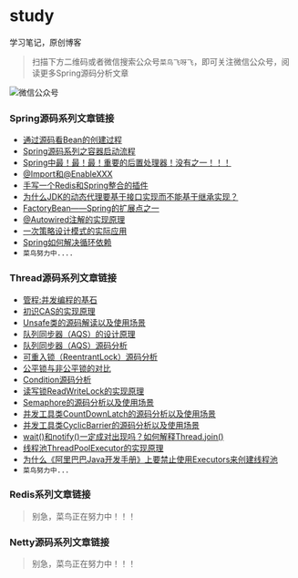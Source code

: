 # study
学习笔记，原创博客
> 扫描下方二维码或者微信搜索公众号`菜鸟飞呀飞`，即可关注微信公众号，阅读更多Spring源码分析文章

![微信公众号](https://img-blog.csdnimg.cn/20190917233245941.jpg)

### Spring源码系列文章链接
* [通过源码看Bean的创建过程](https://mp.weixin.qq.com/s/WwjicbYtcjRNDgj2bRuOoQ)
* [Spring源码系列之容器启动流程](https://mp.weixin.qq.com/s/q6zs7xRjpcB4YxLw6w477w)
* [Spring中最！最！最！重要的后置处理器！没有之一！！！](https://mp.weixin.qq.com/s/f2vSH9YNmnNqdps05LEEHw)
* [@Import和@EnableXXX](https://mp.weixin.qq.com/s/y_2Z9m0gevp-cMkEIflrwA)
* [手写一个Redis和Spring整合的插件](https://mp.weixin.qq.com/s/AU0QpzD0xNslgeWEJ6ujQg)
* [为什么JDK的动态代理要基于接口实现而不能基于继承实现？](https://mp.weixin.qq.com/s/vLnjd80q9q1SNZy6yvzqYw)
* [FactoryBean——Spring的扩展点之一](https://mp.weixin.qq.com/s/NewVzdhA_BNq-LtOahxSAQ)
* [@Autowired注解的实现原理](https://mp.weixin.qq.com/s/qNuGgzPiOha0e1tCW46e8Q)
* [一次策略设计模式的实际应用](https://mp.weixin.qq.com/s/DOBnL1q6UMpWrcrKVvOkdw)
* [Spring如何解决循环依赖](https://mp.weixin.qq.com/s/W-GO189Shn0U78j7XHNxHQ)
* `菜鸟努力中....`

### Thread源码系列文章链接
* [管程:并发编程的基石](https://mp.weixin.qq.com/s/6jvA5jnnMkr5l-IliDL8yw)
* [初识CAS的实现原理](https://mp.weixin.qq.com/s/oe046IRUbYeXpIpYLz19ew)
* [Unsafe类的源码解读以及使用场景](https://mp.weixin.qq.com/s/V8Rc3OlcI6D66ggCP2scRQ)
* [队列同步器（AQS）的设计原理](https://mp.weixin.qq.com/s/a04VUQMHZAX8e9b3MVs8zw)
* [队列同步器（AQS）源码分析](https://mp.weixin.qq.com/s/xIZlHydPxLmnClNckqKrZw)
* [可重入锁（ReentrantLock）源码分析](https://mp.weixin.qq.com/s/VHCVoBn3KBt95VMgT1wQDA)
* [公平锁与非公平锁的对比](https://mp.weixin.qq.com/s/hYLpsP_9Oxc9pSx3AGW5TQ)
* [Condition源码分析](https://mp.weixin.qq.com/s/cb8Xtr1wGorfArzNbfbrrw)
* [读写锁ReadWriteLock的实现原理](https://mp.weixin.qq.com/s/KDQR4_MaR_NacE8tKfQILA)
* [Semaphore的源码分析以及使用场景](https://mp.weixin.qq.com/s/zoP6rdG_PyLJ9RflV_DLew)
* [并发工具类CountDownLatch的源码分析以及使用场景](https://mp.weixin.qq.com/s/2W3nc1G-I78WEb1ABRO5YQ)
* [并发工具类CyclicBarrier的源码分析以及使用场景](https://mp.weixin.qq.com/s/UooC-Rk1ncyqBDY3po5n7w)
* [wait()和notify()一定成对出现吗？如何解释Thread.join()](https://mp.weixin.qq.com/s/qj2_x3WGIw7vg9zE-UNIVw)
* [线程池ThreadPoolExecutor的实现原理](https://mp.weixin.qq.com/s/q0Qt-ha9ps12c15KMW7NfA)
* [为什么《阿里巴巴Java开发手册》上要禁止使用Executors来创建线程池](https://mp.weixin.qq.com/s/EsJv8Uq6PS1PheJxP0HR9w)
* `菜鸟努力中...`

### Redis系列文章链接
> 别急，菜鸟正在努力中！！！

### Netty源码系列文章链接
> 别急，菜鸟正在努力中！！！
